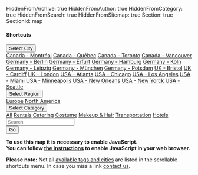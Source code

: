 HiddenFromArchive: true
HiddenFromAuthor: true
HiddenFromCategory: true
HiddenFromSearch: true
HiddenFromSitemap: true
Section: true
SectionId: map

<script type="text/javascript">
	// Default map location and configuration
	var mapBaseURL = "https://kartevonmorgen.org/"
    var currentTag = ["greenfilm"]
    var currentLocation = [37.788,-30.938];
	var currentZoomLevel = 3.00;
	
	// Search for a location using the nominatim openstreetmap api
	function searchLocation(search) {
		event.preventDefault();
		if(search.value) {
			var xhr = new XMLHttpRequest();
			xhr.open('GET', `https://nominatim.openstreetmap.org/search?q=${search.value}&format=json&polygon=1&addressdetails=0`);
			xhr.onload = function() {
				if (xhr.status === 200) {
					var response = JSON.parse(xhr.responseText)
					var zoomLevel = getZoomLevel(response[0]["boundingbox"]);
					mapControl([response[0]["lat"], response[0]["lon"]], zoomLevel, null)
					search.value = '';
				}
				else {
					alert('Search failed.  Returned status of ' + xhr.status);
				}
			};
			xhr.send(); 
		}
	}
	// Get a suitable zoom level for the size of the searched entity
	function getZoomLevel(boundingBox) {
		var size = Math.max(boundingBox[1]-boundingBox[0], boundingBox[3]-boundingBox[2]);
		// Look up zoom level: TO BE REPLACED BY SOME FANCY FORMULAR!!
		if (size < 0.05) { return 15} else
		if (size < 0.1) { return 14} else
		if (size < 0.3) { return 12} else
		if (size < 0.5) { return 11} else
		if (size < 1) { return 10} else
		if (size < 2) { return 9} else
		if (size < 4) { return 8} else
		if (size < 5) { return 6} else
		if (size < 10) { return 4} else {
			return 3.00
		}
	}
	// Function to control the iframe content
	function mapControl(loc, zoom, tag) {
		// If opened by onclick disable default (adding # to the url)
		if (event) {event.preventDefault()};
		// Checks if a new location, tag or zoom level is passed to the function
		// Using the default values if not
		currentLocation = Object.is(loc, null) ? currentLocation : loc;
		currentZoomLevel = Object.is(zoom, null) ? currentZoomLevel : zoom;
		currentTag = Object.is(tag, null) ? currentTag : tag;
		// Change iframe URL
		if (tag) {
			// Only change the search so a changed position by the user is not overwritten
			document.getElementById('greenProductionMap').src = `${mapBaseURL}#/?search=${currentTag.join('%20%23').replace(/^/,'%23')}`;
		} else {
			document.getElementById('greenProductionMap').src = `${mapBaseURL}#/?center=${currentLocation.join(',')}&zoom=${currentZoomLevel}&search=${currentTag.join('%20%23').replace(/^/,'%23')}`;
		}
	}
</script>

#### Shortcuts 
<div class="row justify-content-center text-white">
	<div class="col pt-2">
		<div class="dropdown" id="cities">
			<button class="btn btn-secondary dropdown-toggle" type="button" id="cityDropdownButton" data-toggle="dropdown" aria-haspopup="true" aria-expanded="false">
				Select City
			</button>
			<div class="dropdown-menu scrollable-menu" aria-labelledby="cityDropdownButton">
				<a class="dropdown-item" href="#" onclick="mapControl([45.493,-73.692], 10.00, null);">Canada - Montréal</a>
				<a class="dropdown-item" href="#" onclick="mapControl([46.803,-71.293], 10.00, null);">Canada - Québec</a>
				<a class="dropdown-item" href="#" onclick="mapControl([43.680,-79.443], 10.00, null);">Canada - Toronto</a>
				<a class="dropdown-item" href="#" onclick="mapControl([49.253,-123.139], 10.00, null);">Canada - Vancouver</a>
				<a class="dropdown-item" href="#" onclick="mapControl([52.503,13.293], 11.00, null);">Germany - Berlin</a>
				<a class="dropdown-item" href="#" onclick="mapControl([50.975,11.014], 11.00, null);">Germany - Erfurt</a>
				<a class="dropdown-item" href="#" onclick="mapControl([53.548,9.957], 11.00, null);">Germany - Hamburg</a>
				<a class="dropdown-item" href="#" onclick="mapControl([50.939,6.944], 11.00, null);">Germany - Köln</a>
				<a class="dropdown-item" href="#" onclick="mapControl([51.340,12.335], 11.00, null);">Germany - Leipzig</a>
				<a class="dropdown-item" href="#" onclick="mapControl([48.134,11.544], 11.00, null);">Germany - München</a>
				<a class="dropdown-item" href="#" onclick="mapControl([52.399,13.011], 11.00, null);">Germany - Potsdam</a>
				<a class="dropdown-item" href="#" onclick="mapControl([51.452,-2.606], 10.00, null);">UK - Bristol</a>
				<a class="dropdown-item" href="#" onclick="mapControl([51.480,-3.190], 10.00, null);">UK - Cardiff</a>
				<a class="dropdown-item" href="#" onclick="mapControl([51.500,-0.196], 10.00, null);">UK - London</a>
				<a class="dropdown-item" href="#" onclick="mapControl([33.747,-84.398], 10.00, null);">USA - Atlanta</a>
				<a class="dropdown-item" href="#" onclick="mapControl([41.877,-87.670], 10.00, null);">USA - Chicago</a>
				<a class="dropdown-item" href="#" onclick="mapControl([34.026,-118.264], 10.00, null);">USA - Los Angeles</a>
				<a class="dropdown-item" href="#" onclick="mapControl([25.778,-80.211], 10.00, null);">USA - Miami</a>
				<a class="dropdown-item" href="#" onclick="mapControl([44.958,-93.309], 10.00, null);">USA - Minneapolis</a>
				<a class="dropdown-item" href="#" onclick="mapControl([29.931,-90.102], 10.00, null);">USA - New Orleans</a>
				<a class="dropdown-item" href="#" onclick="mapControl([40.679,-73.996], 10.00, null);">USA - New Yorck</a>
				<a class="dropdown-item" href="#" onclick="mapControl([47.591,-122.324], 10.00, null);">USA - Seattle</a>
			</div>
		</div>
	</div>
	<div class="col pt-2">
			<div class="dropdown" id="region">
				<button class="btn btn-secondary dropdown-toggle" type="button" id="regionDropdownButton" data-toggle="dropdown" aria-haspopup="true" aria-expanded="false">
					Select Region
				</button>
				<div class="dropdown-menu scrollable-menu" aria-labelledby="regionDropdownButton">
					<a class="dropdown-item" href="#" onclick="mapControl([46.195,7.031], 5.00, null);">Europe</a>
					<a class="dropdown-item" href="#" onclick="mapControl([43.069,-96.328], 4.00, null);">North America</a>
				</div>
			</div>
	</div>
	<div class="col pt-2">
		<div class="dropdown" id="region">
			<button class="btn btn-secondary dropdown-toggle" type="button" id="categoryDropdownButton" data-toggle="dropdown" aria-haspopup="true" aria-expanded="false">
				Select Category
			</button>
			<div class="dropdown-menu scrollable-menu" aria-labelledby="categoryDropdownButton">
				<a class="dropdown-item" href="#" onclick="mapControl(null, null, ['greenfilm']);">All</a>
				<a class="dropdown-item" href="#" onclick="mapControl(null, null, ['greenfilm', 'rental']);">Rentals</a>
				<a class="dropdown-item" href="#" onclick="mapControl(null, null, ['greenfilm', 'catering']);">Catering</a>
				<a class="dropdown-item" href="#" onclick="mapControl(null, null, ['greenfilm', 'costume']);">Costume</a>
				<a class="dropdown-item" href="#" onclick="mapControl(null, null, ['greenfilm', 'makeup']);">Makeup & Hair</a>
				<a class="dropdown-item" href="#" onclick="mapControl(null, null, ['greenfilm', 'transport']);">Transportation</a>
				<a class="dropdown-item" href="#" onclick="mapControl(null, null, ['greenfilm', 'hotel']);">Hotels</a>
			</div>
		</div>
	</div>
	<div class="col-xl-5 col-lg-5 pt-2">
		<form onsubmit="searchLocation(document.getElementById('locationSearch'))">
			<div class="input-group">
				<input type="text" id="locationSearch" class="form-control" placeholder="Search">
				<div class="input-group-append">
					<button class="btn btn-success" type="submit">Go</button> 
				</div>
			</div>
		</form>
	</div>
</div>

<noscript>
	<div class="text-center text-white pt-5 pb-5">
	 <b>To use this map it is necessary to enable JavaScript.<br>
	 You can follow <a href="https://www.enable-javascript.com/">the instructions</a> to enable JavaScript in your web browser.</b>
	</div>
</noscript>

<iframe class="pt-3" id="greenProductionMap" name="greenProductionMap" style="height:75vh;display: none;border: none;" width="100%" height="100%"></iframe>

**Please note:** Not all [available tags and cities](#mapHowTo) are listed in the scrollable shortcuts menu. In case you miss a link [contact us](/contact/).

<!-- Connects to kartevonmorgen.org only if javascript is enabled -->
<script>
	document.getElementById('greenProductionMap').style["display"] = "inline-block";
	mapControl(null, null, null, null);
</script>